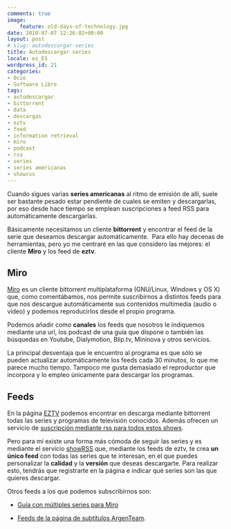 ```yaml
---
comments: true
image:
    feature: old-days-of-technology.jpg
date: 2010-07-07 12:26:02+00:00
layout: post
# slug: autodescargar-series
title: Autodescargar series
locale: es_ES
wordpress_id: 21
categories:
- Ocio
- Software Libre
tags:
- autodescargar
- bittorrent
- data
- descargas
- eztv
- feed
- information retrieval
- miro
- podcast
- rss
- series
- series americanas
- showrss
---
```


Cuando sigues varias **series americanas** al ritmo de emisión de allí, suele ser bastante pesado estar pendiente de cuales se emiten y descargarlas, por eso desde hace tiempo se emplean suscripciones a feed RSS para automáticamente descargarlas.

Básicamente necesitamos un cliente **bittorrent** y encontrar el feed de la serie que deseamos descargar automáticamente.  Para ello hay decenas de herramientas, pero yo me centraré en las que considero las mejores: el cliente **Miro** y los feed de **eztv**.


## Miro


[Miro](http://www.getmiro.com/) es un cliente bittorrent multiplataforma (GNU/Linux, Windows y OS X) que, como comentábamos, nos permite suscribirnos a distintos feeds para que nos descargue automáticamente sus contenidos multimedia (audio o vídeo) y podemos reproducirlos desde el propio programa.

Podemos añadir como **canales** los feeds que nosotros le indiquemos mediante una url, los podcast de una guía que dispone o también las búsquedas en Youtube, Dialymotion, Blip.tv, Mininova y otros servicios.

La principal desventaja que le encuentro al programa es que sólo se pueden actualizar automáticamente los feeds cada 30 minutos, lo que me parece mucho tiempo. Tampoco me gusta demasiado el reproductor que incorpora y lo empleo únicamente para descargar los programas.


## Feeds


En la página [EZTV](http://eztv.it/) podemos encontrar en descarga mediante bittorrent todas las series y programas de televisión conocidos. Además ofrecen un servicio de [suscripción mediante rss para todos estos shows](http://ezrss.it/shows/).

Pero para mí existe una forma más cómoda de seguir las series y es mediante el servicio [showRSS](http://showrss.karmorra.info/) que, mediante los feeds de eztv, te crea **un único feed** con todas las series que te interesan, en el que puedes personalizar la **calidad** y la **versión** que deseas descargarte. Para realizar esto, tendrás que registrarte en la página e indicar qué series son las que quieres descargar.

Otros feeds a los que podemos subscribirnos son:



	
  * [Guía con múltiples series para Miro](http://tvfreedom.wordpress.com/)

	
  * [Feeds de la página de subtítulos ArgenTeam](http://foro.argenteam.net/viewtopic.php?t=88681).


